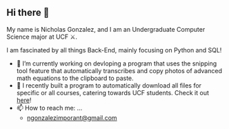 ## Hi there 👋

My name is Nicholas Gonzalez, and I am an Undergraduate Computer Science major at UCF ⚔️. 

I am fascinated by all things Back-End, mainly focusing on Python and SQL!


- 🔭 I’m currently working on devloping a program that uses the snipping tool feature that automatically transcribes and copy photos of advanced math equations to the clipboard to paste.
- 🌱 I recently built a program to automatically download all files for specific or all courses, catering towards UCF students. Check it out [here](https://github.com/Pengu601/UCFCanvas-File-Downloader)!
- 📫 How to reach me: ...
  - ngonzalezimporant@gmail.com
<!--
**Pengu601/Pengu601** is a ✨ _special_ ✨ repository because its `README.md` (this file) appears on your GitHub profile.

Here are some ideas to get you started:

- 🔭 I’m currently working on ...
- 🌱 I’m currently learning ...
- 👯 I’m looking to collaborate on ...
- 🤔 I’m looking for help with ...
- 💬 Ask me about ...
- 📫 How to reach me: ...
- 😄 Pronouns: ...
- ⚡ Fun fact: ...
-->
